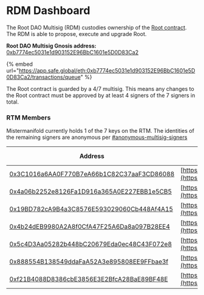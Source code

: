 # RDM Dashboard

The Root DAO Multisig (RDM) custodies ownership of the [Root contract](../../resources/contracts.md). The RDM is able to propose, execute and upgrade Root.

**Root DAO Multisig Gnosis address:** [0xb7774ec5031e1d903152E96BbC1601e5D0D83Ca2](https://etherscan.io/address/0xb7774ec5031e1d903152E96BbC1601e5D0D83Ca2)

{% embed url="https://app.safe.global/eth:0xb7774ec5031e1d903152E96BbC1601e5D0D83Ca2/transactions/queue" %}

The Root contract is guarded by a 4/7 multisig. This means any changes to the Root contract must be approved by at least 4 signers of the 7 signers in total.

### RTM Members

Mistermanifold currently holds 1 of the 7 keys on the RTM. The identities of the remaining signers are anonymous per [#anonymous-multisig-signers](rdm-process.md#anonymous-multisig-signers "mention")

| Address                                                                                                               | Verification tx                                                              | Date of last tx                                                                                  |
| --------------------------------------------------------------------------------------------------------------------- | ---------------------------------------------------------------------------- | ------------------------------------------------------------------------------------------------ |
| [0x3C1016a6AA0F770B7eA66b1C82C37aaF3CD86088](https://etherscan.io/address/0x3C1016a6AA0F770B7eA66b1C82C37aaF3CD86088) | [https://etherscan.io/verifySig/12001](https://etherscan.io/verifySig/12001) | [11/12/22](https://etherscan.io/verifiedSignatures?q=0x3C1016a6AA0F770B7eA66b1C82C37aaF3CD86088) |
| [0x4a06b2252e8126Fa1D916a365A0E227EBB1e5CB5](https://etherscan.io/address/0x4a06b2252e8126Fa1D916a365A0E227EBB1e5CB5) | [https://etherscan.io/verifySig/11984](https://etherscan.io/verifySig/11984) | [11/12/22](https://etherscan.io/verifiedSignatures?q=0x4a06b2252e8126Fa1D916a365A0E227EBB1e5CB5) |
| [0x19BD782cA9B4a3C8576E593029060Cb448Af4A15](https://etherscan.io/address/0x19BD782cA9B4a3C8576E593029060Cb448Af4A15) | [https://etherscan.io/verifySig/11995](https://etherscan.io/verifySig/11995) | [11/12/22](https://etherscan.io/verifiedSignatures?q=0x19BD782cA9B4a3C8576E593029060Cb448Af4A15) |
| [0x4b24dEB9980A2A8f0CfA47F25A6Da8a097B28EE4](https://etherscan.io/address/0x4b24dEB9980A2A8f0CfA47F25A6Da8a097B28EE4) | [https://etherscan.io/verifySig/12000](https://etherscan.io/verifySig/12000) | [11/12/22](https://etherscan.io/verifiedSignatures?q=0x4b24deb9980a2a8f0cfa47f25a6da8a097b28ee4) |
| [0x5c4D3Aa05282b448bC20679Eda0ec48C43F072e8](https://etherscan.io/address/0x5c4D3Aa05282b448bC20679Eda0ec48C43F072e8) | [https://etherscan.io/verifySig/11997](https://etherscan.io/verifySig/11997) | [11/12/22](https://etherscan.io/verifiedSignatures?q=0x5c4D3Aa05282b448bC20679Eda0ec48C43F072e8) |
| [0x888554B138549ddaFaA52A3e895808EE9FFbae3f](https://etherscan.io/address/0x888554B138549ddaFaA52A3e895808EE9FFbae3f) | [https://etherscan.io/verifySig/12002](https://etherscan.io/verifySig/12002) | [11/12/22](https://etherscan.io/verifiedSignatures?q=0x888554B138549ddaFaA52A3e895808EE9FFbae3f) |
| [0xf21B4088D8386cbE3856E3E2BfcA28BaE89BF48E](https://etherscan.io/address/0xf21B4088D8386cbE3856E3E2BfcA28BaE89BF48E) | [https://etherscan.io/verifySig/11999](https://etherscan.io/verifySig/11999) | [11/12/22](https://etherscan.io/verifiedSignatures?q=0xf21B4088D8386cbE3856E3E2BfcA28BaE89BF48E) |
